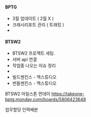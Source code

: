 



#### BPTG
 - 3월 업데이트 ( 2월 X )
 - 크래시리포트 관리 ( 트래킹 )
 - 


#### BTSW2
- BTSW2 프로젝트 세팅.
 - 서버 api 연결
 - 작업중 나오는 이슈 정리
  - 
 - 빌드젠킨스 - 맥스튜디오
 - 번들젠킨스 - 맥스튜디오

BTSW2 마일스톤 먼데이
https://takeone-bptg.monday.com/boards/5806423648



업무할당
인력배분 

